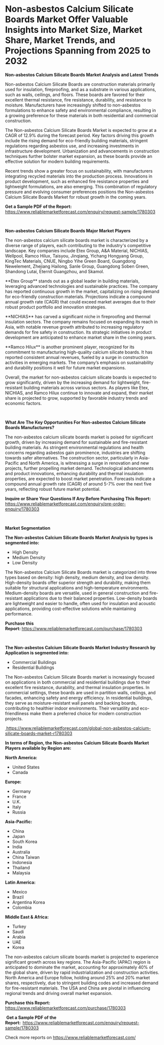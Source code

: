 <p><h1>Non-asbestos Calcium Silicate Boards Market Offer Valuable Insights into Market Size, Market Share, Market Trends, and Projections Spanning from 2025 to 2032</h1></p><p><strong>Non-asbestos Calcium Silicate Boards Market Analysis and Latest Trends</strong></p>
<p><p>Non-asbestos Calcium Silicate Boards are construction materials primarily used for insulation, fireproofing, and as a substrate in various applications, such as walls, ceilings, and floors. These boards are favored for their excellent thermal resistance, fire resistance, durability, and resistance to moisture. Manufacturers have increasingly shifted to non-asbestos formulations to enhance safety and environmental compliance, resulting in a growing preference for these materials in both residential and commercial construction.</p><p>The Non-asbestos Calcium Silicate Boards Market is expected to grow at a CAGR of 12.9% during the forecast period. Key factors driving this growth include the rising demand for eco-friendly building materials, stringent regulations regarding asbestos use, and increasing investments in infrastructure development. Urbanization and advancements in construction techniques further bolster market expansion, as these boards provide an effective solution for modern building requirements. </p><p>Recent trends show a greater focus on sustainability, with manufacturers integrating recycled materials into the production process. Innovations in product development, such as enhanced fire resistance properties and lightweight formulations, are also emerging. This combination of regulatory pressure and evolving consumer preferences positions the Non-asbestos Calcium Silicate Boards Market for robust growth in the coming years.</p></p>
<p><strong>Get a Sample PDF of the Report:&nbsp;</strong> <a href="https://www.reliablemarketforecast.com/enquiry/request-sample/1780303?utm_campaign=3298&utm_medium=2&utm_source=Github&utm_content=ia&utm_term=25032025&utm_id=non-asbestos-calcium-silicate-boards">https://www.reliablemarketforecast.com/enquiry/request-sample/1780303</a></p>
<p>&nbsp;</p>
<p><strong>Non-asbestos Calcium Silicate Boards Major Market Players</strong></p>
<p><p>The non-asbestos calcium silicate boards market is characterized by a diverse range of players, each contributing to the industry's competitive landscape. Key companies include Etex Group, A&A Material, NICHIAS, Wellpool, Ramco Hilux, Taisyou, Jinqiang, Yichang Hongyang Group, KingTec Materials, CNUE, Ningbo Yihe Green Board, Guangdong Newelement, Zhejiang Hailong, Sanle Group, Guangdong Soben Green, Shandong Lutai, Eternit Guangzhou, and Skamol.</p><p>**Etex Group** stands out as a global leader in building materials, leveraging advanced technologies and sustainable practices. The company has reported continuous growth in the market, capitalizing on rising demand for eco-friendly construction materials. Projections indicate a compound annual growth rate (CAGR) that could exceed market averages due to their robust product portfolio and innovation strategies.</p><p>**NICHIAS** has carved a significant niche in fireproofing and thermal insulation sectors. The company remains focused on expanding its reach in Asia, with notable revenue growth attributed to increasing regulatory demands for fire safety in construction. Its strategic initiatives in product development are anticipated to enhance market share in the coming years.</p><p>**Ramco Hilux** is another prominent player, recognized for its commitment to manufacturing high-quality calcium silicate boards. It has reported consistent annual revenues, fueled by a surge in construction activities in emerging markets. The company’s emphasis on sustainability and durability positions it well for future market expansions.</p><p>Overall, the market for non-asbestos calcium silicate boards is expected to grow significantly, driven by the increasing demand for lightweight, fire-resistant building materials across various sectors. As players like Etex, NICHIAS, and Ramco Hilux continue to innovate and expand, their market share is projected to grow, supported by favorable industry trends and economic factors.</p></p>
<p>&nbsp;</p>
<p><strong>What Are The Key Opportunities For Non-asbestos Calcium Silicate Boards Manufacturers?</strong></p>
<p><p>The non-asbestos calcium silicate boards market is poised for significant growth, driven by increasing demand for sustainable and fire-resistant building materials. As stringent environmental regulations and health concerns regarding asbestos gain prominence, industries are shifting towards safer alternatives. The construction sector, particularly in Asia-Pacific and North America, is witnessing a surge in renovation and new projects, further propelling market demand. Technological advancements and product innovations, enhancing durability and thermal insulation properties, are expected to boost market penetration. Forecasts indicate a compound annual growth rate (CAGR) of around 5-7% over the next five years, reflecting robust future market potential.</p></p>
<p><strong>Inquire or Share Your Questions If Any Before Purchasing This Report:</strong> <a href="https://www.reliablemarketforecast.com/enquiry/pre-order-enquiry/1780303?utm_campaign=3298&utm_medium=2&utm_source=Github&utm_content=ia&utm_term=25032025&utm_id=non-asbestos-calcium-silicate-boards">https://www.reliablemarketforecast.com/enquiry/pre-order-enquiry/1780303</a></p>
<p>&nbsp;</p>
<p><strong>Market Segmentation</strong></p>
<p><strong>The Non-asbestos Calcium Silicate Boards Market Analysis by types is segmented into:</strong></p>
<p><ul><li>High Density</li><li>Medium Density</li><li>Low Density</li></ul></p>
<p><p>The Non-asbestos Calcium Silicate Boards market is categorized into three types based on density: high density, medium density, and low density. High-density boards offer superior strength and durability, making them suitable for structural applications and high-temperature environments. Medium-density boards are versatile, used in general construction and fire-resistant applications due to their balanced properties. Low-density boards are lightweight and easier to handle, often used for insulation and acoustic applications, providing cost-effective solutions while maintaining performance.</p></p>
<p><strong>Purchase this Report:&nbsp;</strong><a href="https://www.reliablemarketforecast.com/purchase/1780303?utm_campaign=3298&utm_medium=2&utm_source=Github&utm_content=ia&utm_term=25032025&utm_id=non-asbestos-calcium-silicate-boards">https://www.reliablemarketforecast.com/purchase/1780303</a></p>
<p>&nbsp;</p>
<p><strong>The Non-asbestos Calcium Silicate Boards Market Industry Research by Application is segmented into:</strong></p>
<p><ul><li>Commercial Buildings</li><li>Residential Buildings</li></ul></p>
<p><p>The Non-asbestos Calcium Silicate Boards market is increasingly focused on applications in both commercial and residential buildings due to their excellent fire resistance, durability, and thermal insulation properties. In commercial settings, these boards are used in partition walls, ceilings, and facades, enhancing safety and energy efficiency. In residential buildings, they serve as moisture-resistant wall panels and backing boards, contributing to healthier indoor environments. Their versatility and eco-friendliness make them a preferred choice for modern construction projects.</p></p>
<p><a href="https://www.reliablemarketforecast.com/global-non-asbestos-calcium-silicate-boards-market-r1780303?utm_campaign=3298&utm_medium=2&utm_source=Github&utm_content=ia&utm_term=25032025&utm_id=non-asbestos-calcium-silicate-boards">&nbsp;https://www.reliablemarketforecast.com/global-non-asbestos-calcium-silicate-boards-market-r1780303</a></p>
<p><strong>In terms of Region, the Non-asbestos Calcium Silicate Boards Market Players available by Region are:</strong></p>
<p>
    <p> <strong> North America: </strong>
        <ul>
            <li>United States</li>
            <li>Canada</li>
        </ul>
        </p> 
    <p> <strong> Europe: </strong>
        <ul>
            <li>Germany</li>
            <li>France</li>
            <li>U.K.</li>
            <li>Italy</li>
            <li>Russia</li>
        </ul>
        </p> 
    <p> <strong> Asia-Pacific: </strong>
        <ul>
            <li>China</li>
            <li>Japan</li>
            <li>South Korea</li>
            <li>India</li>
            <li>Australia</li>
            <li>China Taiwan</li>
            <li>Indonesia</li>
            <li>Thailand</li>
            <li>Malaysia</li>
        </ul>
        </p> 
    <p> <strong> Latin America: </strong>
        <ul>
            <li>Mexico</li>
            <li>Brazil</li>
            <li>Argentina Korea</li>
            <li>Colombia</li>
        </ul>
        </p> 
    <p> <strong> Middle East & Africa: </strong>
        <ul>
            <li>Turkey</li>
            <li>Saudi</li>
            <li>Arabia</li>
            <li>UAE</li>
            <li>Korea</li>
        </ul>
    </p>
    </p>
<p><p>The non-asbestos calcium silicate boards market is projected to experience significant growth across key regions. The Asia-Pacific (APAC) region is anticipated to dominate the market, accounting for approximately 40% of the global share, driven by rapid industrialization and construction activities. North America and Europe follow, holding around 25% and 20% market shares, respectively, due to stringent building codes and increased demand for fire-resistant materials. The USA and China are pivotal in influencing regional trends and driving overall market expansion.</p></p>
<p><strong>Purchase this Report: </strong><a href="https://www.reliablemarketforecast.com/purchase/1780303?utm_campaign=3298&utm_medium=2&utm_source=Github&utm_content=ia&utm_term=25032025&utm_id=non-asbestos-calcium-silicate-boards">https://www.reliablemarketforecast.com/purchase/1780303</a></p>
<p>&nbsp;<strong>Get a Sample PDF of the Report:&nbsp;&nbsp;</strong><a href="https://www.reliablemarketforecast.com/enquiry/request-sample/1780303?utm_campaign=3298&utm_medium=2&utm_source=Github&utm_content=ia&utm_term=25032025&utm_id=non-asbestos-calcium-silicate-boards">https://www.reliablemarketforecast.com/enquiry/request-sample/1780303</a></p>
<p><strong></strong></p>
<p>Check more reports on <a href="https://www.reliablemarketforecast.com/?utm_campaign=3298&utm_medium=2&utm_source=Github&utm_content=ia&utm_term=25032025&utm_id=non-asbestos-calcium-silicate-boards">https://www.reliablemarketforecast.com/</a></p>